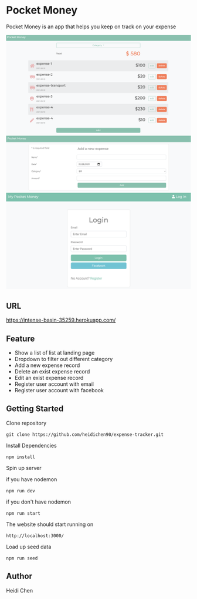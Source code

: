 # Pocket Money

Pocket Money is an app that helps you keep on track on your expense

![](images/expense-tracker-1.png)
![](images/expense-tracker-2.png)
![](images/expense-tracker-3.png)

## URL

https://intense-basin-35259.herokuapp.com/

## Feature

- Show a list of list at landing page
- Dropdown to filter out different category
- Add a new expense record
- Delete an exist expense record
- Edit an exist expense record
- Register user account with email
- Register user account with facebook

## Getting Started

Clone repository

    git clone https://github.com/heidichen90/expense-tracker.git

Install Dependencies

    npm install

Spin up server

if you have nodemon

    npm run dev

if you don't have nodemon

    npm run start

The website should start running on

    http://localhost:3000/

Load up seed data

    npm run seed

## Author

Heidi Chen
